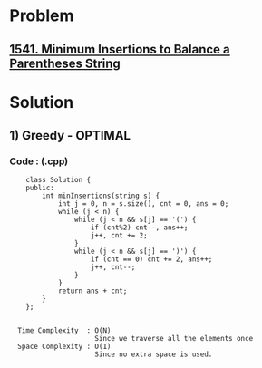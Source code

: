 # Problem

## [1541. Minimum Insertions to Balance a Parentheses String](https://leetcode.com/problems/minimum-insertions-to-balance-a-parentheses-string/)


# Solution 

## 1) Greedy - OPTIMAL

       
      
      
   ### Code : (.cpp)
    
        class Solution {
        public:
            int minInsertions(string s) {
                int j = 0, n = s.size(), cnt = 0, ans = 0;
                while (j < n) {
                    while (j < n && s[j] == '(') {
                        if (cnt%2) cnt--, ans++;
                        j++, cnt += 2;
                    }
                    while (j < n && s[j] == ')') {
                        if (cnt == 0) cnt += 2, ans++;
                        j++, cnt--;
                    }
                }
                return ans + cnt;
            }
        };

 
      Time Complexity  : O(N) 
                         Since we traverse all the elements once
      Space Complexity : O(1)
                         Since no extra space is used.
